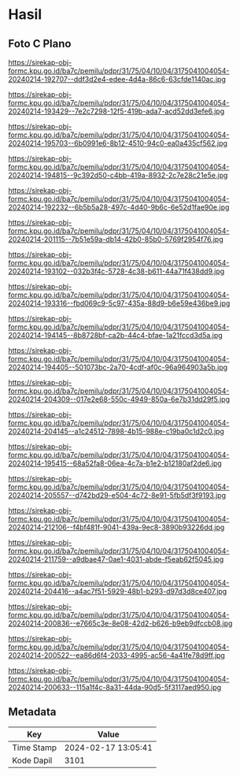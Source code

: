 # Hasil

## Foto C Plano

https://sirekap-obj-formc.kpu.go.id/ba7c/pemilu/pdpr/31/75/04/10/04/3175041004054-20240214-192707--ddf3d2e4-edee-4d4a-86c6-63cfde1140ac.jpg

https://sirekap-obj-formc.kpu.go.id/ba7c/pemilu/pdpr/31/75/04/10/04/3175041004054-20240214-193429--7e2c7298-12f5-419b-ada7-acd52dd3efe6.jpg

https://sirekap-obj-formc.kpu.go.id/ba7c/pemilu/pdpr/31/75/04/10/04/3175041004054-20240214-195703--6b0991e6-8b12-4510-94c0-ea0a435cf562.jpg

https://sirekap-obj-formc.kpu.go.id/ba7c/pemilu/pdpr/31/75/04/10/04/3175041004054-20240214-194815--9c392d50-c4bb-419a-8932-2c7e28c21e5e.jpg

https://sirekap-obj-formc.kpu.go.id/ba7c/pemilu/pdpr/31/75/04/10/04/3175041004054-20240214-192232--6b5b5a28-497c-4d40-9b6c-6e52d1fae90e.jpg

https://sirekap-obj-formc.kpu.go.id/ba7c/pemilu/pdpr/31/75/04/10/04/3175041004054-20240214-201115--7b51e59a-db14-42b0-85b0-5769f2954f76.jpg

https://sirekap-obj-formc.kpu.go.id/ba7c/pemilu/pdpr/31/75/04/10/04/3175041004054-20240214-193102--032b3f4c-5728-4c38-b611-44a71f438dd9.jpg

https://sirekap-obj-formc.kpu.go.id/ba7c/pemilu/pdpr/31/75/04/10/04/3175041004054-20240214-193316--fbd069c9-5c97-435a-88d9-b6e59e436be9.jpg

https://sirekap-obj-formc.kpu.go.id/ba7c/pemilu/pdpr/31/75/04/10/04/3175041004054-20240214-194145--8b8728bf-ca2b-44c4-bfae-1a21fccd3d5a.jpg

https://sirekap-obj-formc.kpu.go.id/ba7c/pemilu/pdpr/31/75/04/10/04/3175041004054-20240214-194405--501073bc-2a70-4cdf-af0c-96a964903a5b.jpg

https://sirekap-obj-formc.kpu.go.id/ba7c/pemilu/pdpr/31/75/04/10/04/3175041004054-20240214-204309--017e2e68-550c-4949-850a-6e7b31dd29f5.jpg

https://sirekap-obj-formc.kpu.go.id/ba7c/pemilu/pdpr/31/75/04/10/04/3175041004054-20240214-204145--a1c24512-7898-4b15-988e-c19ba0c1d2c0.jpg

https://sirekap-obj-formc.kpu.go.id/ba7c/pemilu/pdpr/31/75/04/10/04/3175041004054-20240214-195415--68a52fa8-06ea-4c7a-b1e2-b12180af2de6.jpg

https://sirekap-obj-formc.kpu.go.id/ba7c/pemilu/pdpr/31/75/04/10/04/3175041004054-20240214-205557--d742bd29-e504-4c72-8e91-5fb5df3f9193.jpg

https://sirekap-obj-formc.kpu.go.id/ba7c/pemilu/pdpr/31/75/04/10/04/3175041004054-20240214-212106--f4bf481f-9041-439a-9ec8-3890b93226dd.jpg

https://sirekap-obj-formc.kpu.go.id/ba7c/pemilu/pdpr/31/75/04/10/04/3175041004054-20240214-211759--a9dbae47-0ae1-4031-abde-f5eab62f5045.jpg

https://sirekap-obj-formc.kpu.go.id/ba7c/pemilu/pdpr/31/75/04/10/04/3175041004054-20240214-204416--a4ac7f51-5929-48b1-b293-d97d3d8ce407.jpg

https://sirekap-obj-formc.kpu.go.id/ba7c/pemilu/pdpr/31/75/04/10/04/3175041004054-20240214-200836--e7665c3e-8e08-42d2-b626-b9eb9dfccb08.jpg

https://sirekap-obj-formc.kpu.go.id/ba7c/pemilu/pdpr/31/75/04/10/04/3175041004054-20240214-200522--ea86d6f4-2033-4995-ac56-4a41fe78d9ff.jpg

https://sirekap-obj-formc.kpu.go.id/ba7c/pemilu/pdpr/31/75/04/10/04/3175041004054-20240214-200633--115a1f4c-8a31-44da-90d5-5f3117aed950.jpg


## Metadata

| Key        | Value               |
| ---------- | ------------------- |
| Time Stamp | 2024-02-17 13:05:41 |
| Kode Dapil | 3101                |



